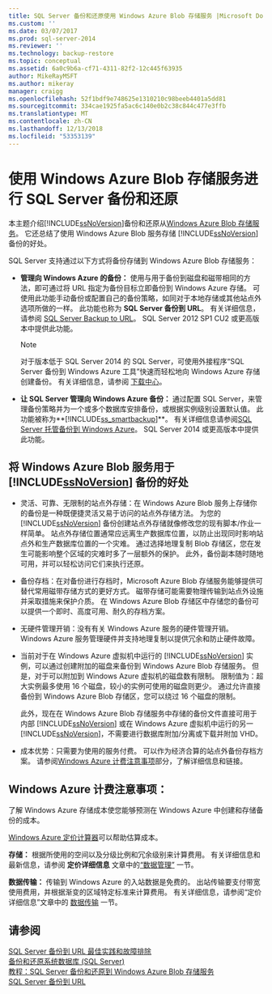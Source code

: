 ```yaml
---
title: SQL Server 备份和还原使用 Windows Azure Blob 存储服务 |Microsoft Docs
ms.custom: ''
ms.date: 03/07/2017
ms.prod: sql-server-2014
ms.reviewer: ''
ms.technology: backup-restore
ms.topic: conceptual
ms.assetid: 6a0c9b6a-cf71-4311-82f2-12c445f63935
author: MikeRayMSFT
ms.author: mikeray
manager: craigg
ms.openlocfilehash: 52f1bdf9e748625e1310210c98beeb4401a5dd81
ms.sourcegitcommit: 334cae1925fa5ac6c140e0b2c38c844c477e3ffb
ms.translationtype: MT
ms.contentlocale: zh-CN
ms.lasthandoff: 12/13/2018
ms.locfileid: "53353139"
---
```

# <a name="sql-server-backup-and-restore-with-windows-azure-blob-storage-service"></a>使用 Windows Azure Blob 存储服务进行 SQL Server 备份和还原
  本主题介绍[!INCLUDE[ssNoVersion](../../includes/ssnoversion-md.md)]备份和还原从[Windows Azure Blob 存储服务](http://www.windowsazure.com/develop/net/how-to-guides/blob-storage/)。 它还总结了使用 Windows Azure Blob 服务存储 [!INCLUDE[ssNoVersion](../../includes/ssnoversion-md.md)] 备份的好处。  
  
 SQL Server 支持通过以下方式将备份存储到 Windows Azure Blob 存储服务：  
  
-   **管理向 Windows Azure 的备份：** 使用与用于备份到磁盘和磁带相同的方法，即可通过将 URL 指定为备份目标立即备份到 Windows Azure 存储。  可使用此功能手动备份或配置自己的备份策略，如同对于本地存储或其他站点外选项所做的一样。 此功能也称为 **SQL Server 备份到 URL**。 有关详细信息，请参阅 [SQL Server Backup to URL](sql-server-backup-to-url.md)。 SQL Server 2012 SP1 CU2 或更高版本中提供此功能。  
  
    > [!NOTE]  
    >  对于版本低于 SQL Server 2014 的 SQL Server，可使用外接程序“SQL Server 备份到 Windows Azure 工具”快速而轻松地向 Windows Azure 存储创建备份。 有关详细信息，请参阅 [下载中心](https://go.microsoft.com/fwlink/?LinkID=324399)。  
  
-   **让 SQL Server 管理向 Windows Azure 备份：** 通过配置 SQL Server，来管理备份策略并为一个或多个数据库安排备份，或根据实例级别设置默认值。 此功能被称为**[!INCLUDE[ss_smartbackup](../../includes/ss-smartbackup-md.md)]**。 有关详细信息请参阅[SQL Server 托管备份到 Windows Azure](sql-server-managed-backup-to-microsoft-azure.md)。 SQL Server 2014 或更高版本中提供此功能。  
  
## <a name="benefits-of-using-the-windows-azure-blob-service-for-includessnoversionincludesssnoversion-mdmd-backups"></a>将 Windows Azure Blob 服务用于 [!INCLUDE[ssNoVersion](../../includes/ssnoversion-md.md)] 备份的好处  
  
-   灵活、可靠、无限制的站点外存储：在 Windows Azure Blob 服务上存储你的备份是一种既便捷灵活又易于访问的站点外存储方法。 为您的 [!INCLUDE[ssNoVersion](../../includes/ssnoversion-md.md)] 备份创建站点外存储就像修改您的现有脚本/作业一样简单。 站点外存储位置通常应远离生产数据库位置，以防止出现同时影响站点外和生产数据库位置的一个灾难。 通过选择地理复制 Blob 存储区，您在发生可能影响整个区域的灾难时多了一层额外的保护。 此外，备份副本随时随地可用，并可以轻松访问它们来执行还原。  
  
-   备份存档：在对备份进行存档时，Microsoft Azure Blob 存储服务能够提供可替代常用磁带存储方式的更好方式。 磁带存储可能需要物理传输到站点外设施并采取措施来保护介质。 在 Windows Azure Blob 存储区中存储您的备份可以提供一个即时、高度可用、耐久的存档方案。  
  
-   无硬件管理开销：没有有关 Windows Azure 服务的硬件管理开销。 Windows Azure 服务管理硬件并支持地理复制以提供冗余和防止硬件故障。  
  
-   当前对于在 Windows Azure 虚拟机中运行的 [!INCLUDE[ssNoVersion](../../includes/ssnoversion-md.md)] 实例，可以通过创建附加的磁盘来备份到 Windows Azure Blob 存储服务。 但是，对于可以附加到 Windows Azure 虚拟机的磁盘数有限制。 限制值为：超大实例最多使用 16 个磁盘，较小的实例可使用的磁盘则更少。 通过允许直接备份到 Windows Azure Blob 存储区，您可以绕过 16 个磁盘的限制。  
  
     此外，现在在 Windows Azure Blob 存储服务中存储的备份文件直接可用于内部 [!INCLUDE[ssNoVersion](../../includes/ssnoversion-md.md)] 或在 Windows Azure 虚拟机中运行的另一 [!INCLUDE[ssNoVersion](../../includes/ssnoversion-md.md)]，不需要进行数据库附加/分离或下载并附加 VHD。  
  
-   成本优势：只需要为使用的服务付费。 可以作为经济合算的站点外备份存档方案。 请参阅[Windows Azure 计费注意事项](#Billing)部分，了解详细信息和链接。  
  
##  <a name="Billing"></a> Windows Azure 计费注意事项：  
 了解 Windows Azure 存储成本使您能够预测在 Windows Azure 中创建和存储备份的成本。  
  
 [Windows Azure 定价计算器](https://go.microsoft.com/fwlink/?LinkId=277060)可以帮助估算成本。  
  
 **存储：** 根据所使用的空间以及分级比例和冗余级别来计算费用。 有关详细信息和最新信息，请参阅 **定价详细信息** 文章中的[“数据管理”](https://go.microsoft.com/fwlink/?LinkId=277059) 一节。  
  
 **数据传输：** 传输到 Windows Azure 的入站数据是免费的。 出站传输要支付带宽使用费用，并根据渐变的区域特定标准来计算费用。 有关详细信息，请参阅“定价详细信息”文章中的 [数据传输](https://go.microsoft.com/fwlink/?LinkId=277061) 一节。  
  
## <a name="see-also"></a>请参阅  
 [SQL Server 备份到 URL 最佳实践和故障排除](sql-server-backup-to-url-best-practices-and-troubleshooting.md)   
 [备份和还原系统数据库 (SQL Server)](back-up-and-restore-of-system-databases-sql-server.md)   
 [教程：SQL Server 备份和还原到 Windows Azure Blob 存储服务](../tutorial-sql-server-backup-and-restore-to-azure-blob-storage-service.md)   
 [SQL Server 备份到 URL](sql-server-backup-to-url.md)  
  
  
